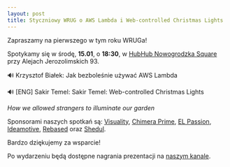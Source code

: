 ```yaml
---
layout: post
title: Styczniowy WRUG o AWS Lambda i Web-controlled Christmas Lights
---
```


Zapraszamy na pierwszego w tym roku WRUGa!

Spotykamy się w środę, **15.01**, o **18:30**, w [HubHub Nowogrodzka Square](https://www.hubhub.com/pl/warsaw-nowogrodzka-square-2/) przy Alejach Jerozolimskich 93.

🔊 Krzysztof Białek: Jak bezboleśnie używać AWS Lambda

🔊 [ENG] Sakir Temel: Sakir Temel: Web-controlled Christmas Lights

_How we allowed strangers to illuminate our garden_

Sponsorami naszych spotkań są:
[Visuality](http://www.visuality.pl/),
[Chimera Prime](https://chimeraprime.com/),
[EL Passion](https://www.elpassion.com/),
[Ideamotive](https://ideamotive.co/),
[Rebased](https://rebased.pl/) oraz
[Shedul](https://www.shedul.com/).

Bardzo dziękujemy za wsparcie!

Po wydarzeniu będą dostępne nagrania prezentacji na [naszym kanale](https://www.youtube.com/channel/UCfpVS9gIDwdJETGsBZSm5Xw).
